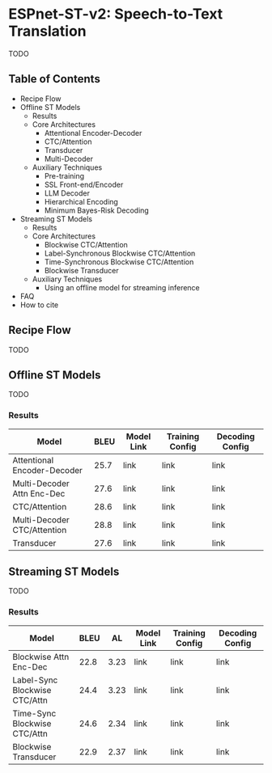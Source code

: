 # ESPnet-ST-v2: Speech-to-Text Translation

TODO

## Table of Contents
* Recipe Flow
* Offline ST Models
   * Results
   * Core Architectures
      * Attentional Encoder-Decoder
      * CTC/Attention
      * Transducer
      * Multi-Decoder
   * Auxiliary Techniques
      * Pre-training
      * SSL Front-end/Encoder
      * LLM Decoder
      * Hierarchical Encoding
      * Minimum Bayes-Risk Decoding
* Streaming ST Models
   * Results
   * Core Architectures
      * Blockwise CTC/Attention
      * Label-Synchronous Blockwise CTC/Attention
      * Time-Synchronous Blockwise CTC/Attention
      * Blockwise Transducer
   * Auxiliary Techniques
      * Using an offline model for streaming inference
* FAQ
* How to cite

## Recipe Flow

TODO

## Offline ST Models

TODO

### Results

|Model|BLEU|Model Link|Training Config|Decoding Config|
|---|---|---|---|---|
|Attentional Encoder-Decoder|25.7|link|link|link|
|Multi-Decoder Attn Enc-Dec|27.6|link|link|link|
|CTC/Attention|28.6|link|link|link|
|Multi-Decoder CTC/Attention|28.8|link|link|link|
|Transducer|27.6|link|link|link|

## Streaming ST Models

TODO

### Results

|Model|BLEU|AL|Model Link|Training Config|Decoding Config|
|---|---|---|---|---|---|
|Blockwise Attn Enc-Dec|22.8|3.23|link|link|link|
|Label-Sync Blockwise CTC/Attn|24.4|3.23|link|link|link|
|Time-Sync Blockwise CTC/Attn|24.6|2.34|link|link|link|
|Blockwise Transducer|22.9|2.37|link|link|link|

